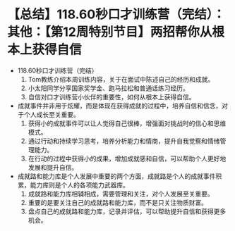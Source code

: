 # 【总结】118.60秒口才训练营（完结）：其他：【第12周特别节目】两招帮你从根本上获得自信

-   118.60秒口才训练营（完结）
    1.  Tom教练介绍本周训练内容，关于在面试中陈述自己的经历和成就。
    2.  小太阳同学分享国家奖学金、跑马拉松和普通话练习经历。
    3.  自信对口才训练营小伙伴的重要性，如何从根本上获得自信。
-   成就事件并非用于炫耀，而是体现在获得成就的过程中，培养自信和信念，对于个人成长至关重要。
    1.  获得小的成就事件可以让人觉得自己很棒，增强面对挑战时的信心和思维模式。
    2.  通过行动和持续学习思考，培养分析能力和情商，提升自我觉察和情绪管理能力。
    3.  在行动的过程中获得小的成果，增加成就感和自信，可以帮助个人更好地发展和提升自信。
-   成就路和能力库是个人发展中重要的两个方面，成就路是个人的成就事件积累，能力库则是个人的各项能力武器库。
    1.  成就路和能力库相辅相成，需要管理和关注，对个人发展至关重要。
    2.  重要的是要关注自己的成就路和能力库，而不是只关注物质财富。
    3.  盘点自己的成就路和能力库，记录并评估，可以帮助提升自信和获得更多机会。